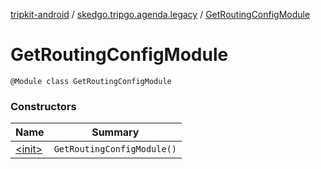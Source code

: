 [tripkit-android](../../index.md) / [skedgo.tripgo.agenda.legacy](../index.md) / [GetRoutingConfigModule](./index.md)

# GetRoutingConfigModule

`@Module class GetRoutingConfigModule`

### Constructors

| Name | Summary |
|---|---|
| [&lt;init&gt;](-init-.md) | `GetRoutingConfigModule()` |

